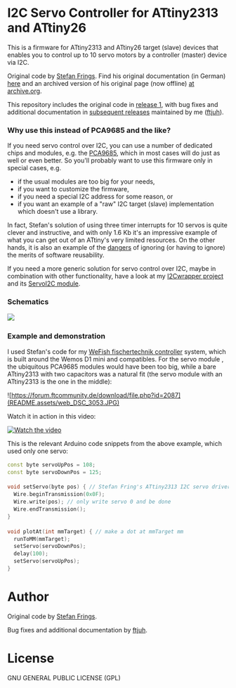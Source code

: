 # I2C Servo Controller for ATtiny2313 and ATtiny26

This is a firmware for ATtiny2313 and ATtiny26 target (slave) devices that enables you to control up to 10 servo motors by a controller (master) device via I2C.

Original code by [Stefan Frings](http://stefanfrings.de/). Find his original documentation (in German) [here](https://github.com/ftjuh/ServoController/tree/v1.0.0/doc) and an archived version of his original page (now offline) [at archive.org](https://web.archive.org/web/20211019191937/http://stefanfrings.de/servocontroller/index.html).

This repository includes the original code in [release 1](https://github.com/ftjuh/ServoController/releases/tag/v1.0.0), with bug fixes and additional documentation  in [subsequent releases](https://github.com/ftjuh/ServoController/releases) maintained by me ([ftjuh](https://github.com/ftjuh)).

### Why use this instead of PCA9685 and the like?

If you need servo control over I2C, you can use a number of dedicated chips and modules, e.g. the  [PCA9685](https://www.nxp.com/products/power-management/lighting-driver-and-controller-ics/led-controllers/16-channel-12-bit-pwm-fm-plus-ic-bus-led-controller:PCA9685), which in most cases will do just as well or even better. So you'll probably want to use this firmware only in special cases, e.g.

- if the usual modules are too big for your needs,
- if you want to customize the firmware,
- if you need a special I2C address for some reason, or
- if you want an example of a "raw" I2C target (slave) implementation which doesn't use a library.

In fact, Stefan's solution of using three timer interrupts for 10 servos is quite clever and instructive, and with only 1.6 Kb it's an impressive example of what you can get out of an ATtiny's very limited resources. On the other hands, it is also an example of the [dangers](https://github.com/ftjuh/ServoController/issues/1) of ignoring (or having to ignore) the merits of software reusability.

If you need a more generic solution for servo control over I2C, maybe in combination with other functionality, have a look at my [I2Cwrapper project](https://github.com/ftjuh/I2Cwrapper) and its [ServoI2C module](https://github.com/ftjuh/I2Cwrapper#servoi2c).

### Schematics

![](README.assets/schematics.png)

### Example and demonstration

I used Stefan's code for my [WeFish fischertechnik controller](https://forum.ftcommunity.de/viewtopic.php?f=33&t=6359) system, which is built around the Wemos D1 mini and compatibles. For the servo module , the ubiquitous PCA9685 modules would have been too big, while a bare ATtiny2313 with two capacitors was a natural fit (the servo module with an ATtiny2313 is the one in the middle):

![https://forum.ftcommunity.de/download/file.php?id=2087](README.assets/web_DSC_3053.JPG)

Watch it in action in this video:

[![Watch the video](https://img.youtube.com/vi/pucE0ek1lFc/mqdefault.jpg)](https://www.youtube.com/watch?v=pucE0ek1lFc)



This is the relevant Arduino code snippets from the above example, which used only one servo:

```cpp
const byte servoUpPos = 108;
const byte servoDownPos = 125;

void setServo(byte pos) { // Stefan Fring's ATtiny2313 I2C servo driver
  Wire.beginTransmission(0x0F);
  Wire.write(pos); // only write servo 0 and be done
  Wire.endTransmission();
}

void plotAt(int mmTarget) { // make a dot at mmTarget mm
  runToMM(mmTarget);
  setServo(servoDownPos);
  delay(100);
  setServo(servoUpPos);
}
```

# Author

Original code by [Stefan Frings](http://stefanfrings.de/).

Bug fixes and additional documentation by [ftjuh](https://github.com/ftjuh).

# License

GNU GENERAL PUBLIC LICENSE (GPL)

